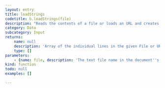 ```yaml
---
layout: entry
title: loadStrings
codetitle: b.loadStrings(file)
description: "Reads the contents of a file or loads an URL and creates a String array of its individual lines.\nIf the file is specified by name as String, it must be located in the document's data directory."
category: Data
subcategory: Input
returns:
    name: null
    description: 'Array of the individual lines in the given File or URL'
    type: []
parameters:
    - {name: file, description: 'The text file name in the document''s data directory or a File instance or an URL', optional: false, type: [String, File]}
kind: function
todo: null
examples: []

---
```

